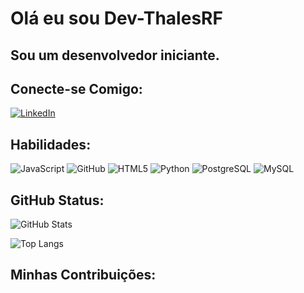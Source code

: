 # Olá eu sou Dev-ThalesRF

## Sou um desenvolvedor iniciante.

## Conecte-se Comigo:
[![LinkedIn](https://img.shields.io/badge/linkedin-%230077B5.svg?style=for-the-badge&logo=linkedin&logoColor=white)](https://www.linkedin.com/in/thales-ribeiro-freitas-823791166/)

## Habilidades:
![JavaScript](https://img.shields.io/badge/javascript-%23323330.svg?style=for-the-badge&logo=javascript&logoColor=%23F7DF1E) ![GitHub](https://img.shields.io/badge/github-%23121011.svg?style=for-the-badge&logo=github&logoColor=white) ![HTML5](https://img.shields.io/badge/html5-%23E34F26.svg?style=for-the-badge&logo=html5&logoColor=white) ![Python](https://img.shields.io/badge/Python-14354C?style=for-the-badge&logo=python&logoColor=white) ![PostgreSQL](https://img.shields.io/badge/PostgreSQL-000?style=for-the-badge&logo=postgresql) ![MySQL](https://img.shields.io/badge/MySQL-00000F?style=for-the-badge&logo=mysql&logoColor=white)

## GitHub Status:
![GitHub Stats](https://github-readme-stats.vercel.app/api?username=Dev-ThalesRF&theme=transparent&bg_color=001&border_color=30A3DC&show_icons=true&icon_color=30A3DC&title_color=E94D5F&text_color=FFF)

![Top Langs](https://github-readme-stats-git-masterrstaa-rickstaa.vercel.app/api/top-langs/?username=Dev-ThalesRF&layout=compact&bg_color=000&border_color=30A3DC&title_color=E94D5F&text_color=FFF)



## Minhas Contribuições:
